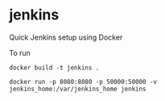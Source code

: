 # jenkins
Quick Jenkins setup using Docker

To run

  `docker build -t jenkins .`

  `docker run -p 8080:8080 -p 50000:50000 -v jenkins_home:/var/jenkins_home jenkins`
